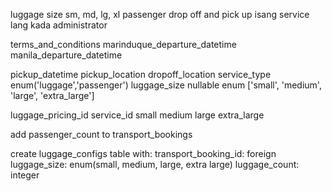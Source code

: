 

luggage size sm, md, lg, xl
passenger drop off and pick up
isang service lang kada administrator

<!-- services additions -->
terms_and_conditions
marinduque_departure_datetime
manila_departure_datetime

<!-- transport_bookings additions -->
pickup_datetime
pickup_location
dropoff_location
service_type enum('luggage','passenger')
luggage_size nullable enum ['small', 'medium', 'large', 'extra_large']

<!-- new luggage_pricings table -->
luggage_pricing_id
service_id
small
medium
large
extra_large

<!-- db refactors 9/25/2022 -->
add passenger_count to transport_bookings

create luggage_configs table with:
transport_booking_id: foreign
luggage_size: enum(small, medium, large, extra large)
luggage_count: integer